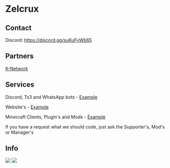 # Zelcrux

## Contact
Discord: https://discord.gg/suKuFvWb65

## Partners
<a href="https://Zelcrux.net/partner/K-Network">K-Network</a>

## Services
Discord, Ts3 and WhatsApp bots - <a href="https://github.com/orgs/Zelcrux/teams/discord">Example</a>

Website's - <a href="https://github.com/orgs/Zelcrux/teams/web">Example</a>

Minecraft Clients, Plugin's and Mods - <a href="https://github.com/orgs/Zelcrux/teams/Minecraft">Example</a>

If you have a request what we should code, just ask the Supporter's, Mod's or Manager's

## Info
[![](https://img.shields.io/badge/Java-17-success?logo=java)](https://www.oracle.com/java/technologies/javase-downloads.html)
[![](https://img.shields.io/badge/Zelcrux-%20Libary-green)](https://https://github.com/Zelcrux/Libary)
